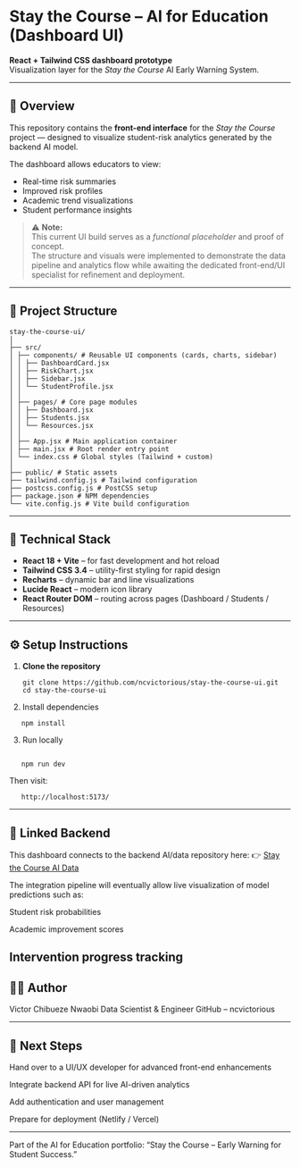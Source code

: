 # Stay the Course – AI for Education (Dashboard UI)

**React + Tailwind CSS dashboard prototype**  
Visualization layer for the *Stay the Course* AI Early Warning System.

---

## 📘 Overview

This repository contains the **front-end interface** for the *Stay the Course* project — designed to visualize student-risk analytics generated by the backend AI model.

The dashboard allows educators to view:
- Real-time risk summaries  
- Improved risk profiles  
- Academic trend visualizations  
- Student performance insights  

> ⚠️ **Note:**  
> This current UI build serves as a *functional placeholder* and proof of concept.  
> The structure and visuals were implemented to demonstrate the data pipeline and analytics flow while awaiting the dedicated front-end/UI specialist for refinement and deployment.

---

## 🧩 Project Structure
```
stay-the-course-ui/
│
├── src/
│ ├── components/ # Reusable UI components (cards, charts, sidebar)
│ │ ├── DashboardCard.jsx
│ │ ├── RiskChart.jsx
│ │ ├── Sidebar.jsx
│ │ └── StudentProfile.jsx
│ │
│ ├── pages/ # Core page modules
│ │ ├── Dashboard.jsx
│ │ ├── Students.jsx
│ │ └── Resources.jsx
│ │
│ ├── App.jsx # Main application container
│ ├── main.jsx # Root render entry point
│ └── index.css # Global styles (Tailwind + custom)
│
├── public/ # Static assets
├── tailwind.config.js # Tailwind configuration
├── postcss.config.js # PostCSS setup
├── package.json # NPM dependencies
└── vite.config.js # Vite build configuration
```


---

## 🧠 Technical Stack

- **React 18 + Vite** – for fast development and hot reload  
- **Tailwind CSS 3.4** – utility-first styling for rapid design  
- **Recharts** – dynamic bar and line visualizations  
- **Lucide React** – modern icon library  
- **React Router DOM** – routing across pages (Dashboard / Students / Resources)

---

## ⚙️ Setup Instructions

1. **Clone the repository**
   ```
   git clone https://github.com/ncvictorious/stay-the-course-ui.git
   cd stay-the-course-ui
   ```

2. Install dependencies
```
   npm install
```
3. Run locally
```

   npm run dev
```
   Then visit:
```
   http://localhost:5173/
```
---
## 🔗 Linked Backend
This dashboard connects to the backend AI/data repository here:
👉 [Stay the Course AI Data](https://github.com/ncvictorious/stay-the-course-ai-data)

The integration pipeline will eventually allow live visualization of model predictions such as:

Student risk probabilities

Academic improvement scores

Intervention progress tracking
---
## 🧑‍💻 Author

Victor Chibueze Nwaobi
Data Scientist & Engineer
GitHub – ncvictorious

---
## 🧭 Next Steps
Hand over to a UI/UX developer for advanced front-end enhancements

Integrate backend API for live AI-driven analytics

Add authentication and user management

Prepare for deployment (Netlify / Vercel)

---

Part of the AI for Education portfolio: “Stay the Course – Early Warning for Student Success.”
